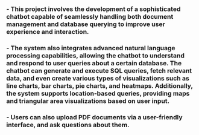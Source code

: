 # <Document and Database Query System for Enhanced User Interaction>
### - This project involves the development of a sophisticated chatbot capable of seamlessly handling both document management and database querying to improve user experience and interaction.

### - The system also integrates advanced natural language processing capabilities, allowing the chatbot to understand and respond to user queries about a certain database. The chatbot can generate and execute SQL queries, fetch relevant data, and even create various types of visualizations such as line charts, bar charts, pie charts, and heatmaps. Additionally, the system supports location-based queries, providing maps and triangular area visualizations based on user input.

### - Users can also upload PDF documents via a user-friendly interface, and ask questions about them.







